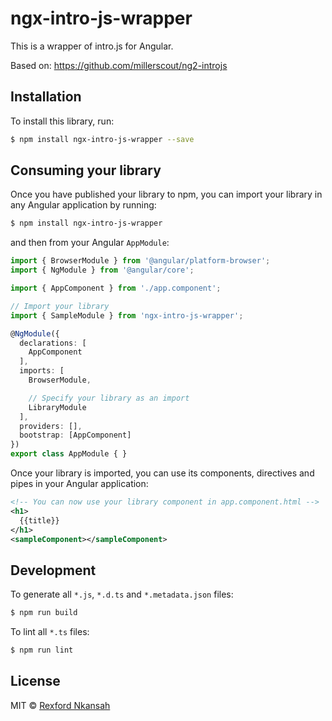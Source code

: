 # ngx-intro-js-wrapper

This is a wrapper of intro.js for Angular.

Based on: https://github.com/millerscout/ng2-introjs

## Installation

To install this library, run:

```bash
$ npm install ngx-intro-js-wrapper --save
```

## Consuming your library

Once you have published your library to npm, you can import your library in any Angular application by running:

```bash
$ npm install ngx-intro-js-wrapper
```

and then from your Angular `AppModule`:

```typescript
import { BrowserModule } from '@angular/platform-browser';
import { NgModule } from '@angular/core';

import { AppComponent } from './app.component';

// Import your library
import { SampleModule } from 'ngx-intro-js-wrapper';

@NgModule({
  declarations: [
    AppComponent
  ],
  imports: [
    BrowserModule,

    // Specify your library as an import
    LibraryModule
  ],
  providers: [],
  bootstrap: [AppComponent]
})
export class AppModule { }
```

Once your library is imported, you can use its components, directives and pipes in your Angular application:

```xml
<!-- You can now use your library component in app.component.html -->
<h1>
  {{title}}
</h1>
<sampleComponent></sampleComponent>
```

## Development

To generate all `*.js`, `*.d.ts` and `*.metadata.json` files:

```bash
$ npm run build
```

To lint all `*.ts` files:

```bash
$ npm run lint
```

## License

MIT © [Rexford Nkansah](mailto:seanmavley@gmail.com)

